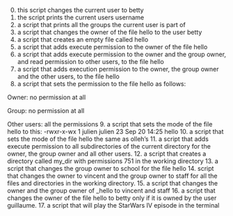 0. this script changes the current user to betty
1. the script prints the current users username
2. a script that prints all the groups the current user is part of
3. a script that changes the owner of the file hello to the user betty
4. a script that creates an empty file called hello
5. a script that adds execute permission to the owner of the file hello
6. a script that adds execute permission to the owner and the group owner, and read permission to other users, to the file hello
7. a script that adds execution permission to the owner, the group owner and the other users, to the file hello
8.  a script that sets the permission to the file hello as follows:

Owner: no permission at all

Group: no permission at all

Other users: all the permissions
9. a script that sets the mode of the file hello to this:
-rwxr-x-wx 1 julien julien 23 Sep 20 14:25 hello
10. a script that sets the mode of the file hello the same as olleh’s 
11.  a script that adds execute permission to all subdirectories of the current directory for the owner, the group owner and all other users.
12.  a script that creates a directory called my_dir with permissions 751 in the working directory
13.  a script that changes the group owner to school for the file hello
14.  script that changes the owner to vincent and the group owner to staff for all the files and directories in the working directory.
15. a script that changes the owner and the group owner of _hello to vincent and staff
16. a script that changes the owner of the file hello to betty only if it is owned by the user guillaume.
17.  a script that will play the StarWars IV episode in the terminal
